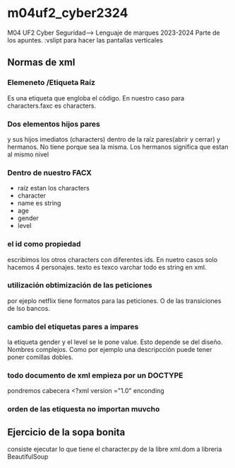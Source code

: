 # m04uf2_cyber2324
M04 UF2 Cyber Seguridad--> Lenguaje de marques 2023-2024
Parte de los apuntes.
:vslipt para hacer las pantallas verticales
## Normas de xml
### Elemeneto /Etiqueta Raíz
Es una etiqueta que engloba el código. En nuestro caso para characters.faxc es characters.
### Dos elementos hijos pares
y sus hijos imediatos (characters) dentro de la raíz pares(abrir y cerrar) y hermanos. No tiene porque sea la misma. Los hermanos significa que estan al mismo nivel
### Dentro de nuestro FACX
-  raíz estan los characters
-  character
- name es string
- age
- gender
- level
### el id como propiedad
escribimos los otros characters con diferentes ids. En nuetro casos solo hacemos 4 personajes.
texto es texco varchar todo es string en xml.
### utilización obtimización de las peticiones
por ejeplo netflix tiene formatos para las peticiones. O de las transiciones de lso bancos.
### cambio del etiquetas pares a impares
la etiqueta gender y el level se le pone value. Esto depende se del diseño. Nombres complejos. Como por ejemplo una descripcción puede tener poner comillas dobles.
### todo documento de xml empieza por un DOCTYPE
pondremos cabecera <?xml version ="1.0" enconding
### orden de las etiquesta no importan muvcho
## Ejercicio de la sopa bonita
consiste ejecutar lo que tiene el character.py de la libre xml.dom a libreria BeautifulSoup
